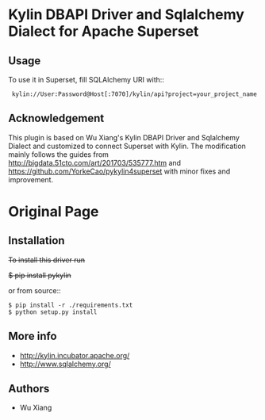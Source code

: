 
Kylin DBAPI Driver and Sqlalchemy Dialect for Apache Superset
==============================

Usage 
------

To use it in Superset, fill SQLAlchemy URI with::

     kylin://User:Password@Host[:7070]/kylin/api?project=your_project_name

Acknowledgement
---------------

This plugin is based on Wu Xiang's Kylin DBAPI Driver and Sqlalchemy Dialect and customized to connect Superset with Kylin. The modification mainly follows the guides from http://bigdata.51cto.com/art/201703/535777.htm and https://github.com/YorkeCao/pykylin4superset with minor fixes and improvement.


Original Page
===============================

Installation
------------

~~To install this driver run~~

~~$ pip install pykylin~~

or from source::

    $ pip install -r ./requirements.txt
    $ python setup.py install


More info
---------

 * http://kylin.incubator.apache.org/
 * http://www.sqlalchemy.org/


Authors
-------

 * Wu Xiang
